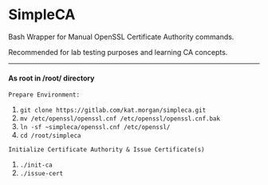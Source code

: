 # SimpleCA

Bash Wrapper for Manual OpenSSL Certificate Authority commands.

Recommended for lab testing purposes and learning CA concepts.

--------
#### As root in /root/ directory

    Prepare Environment:
  1. `git clone https://gitlab.com/kat.morgan/simpleca.git`
  2. `mv /etc/openssl/openssl.cnf /etc/openssl/openssl.cnf.bak`
  3. `ln -sf ~simpleca/openssl.cnf /etc/openssl/`
  4. `cd /root/simpleca`

    Initialize Certificate Authority & Issue Certificate(s)
  1. `./init-ca`
  2. `./issue-cert`
